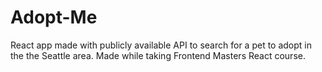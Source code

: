 # Adopt-Me
React app made with publicly available API to search for a pet to adopt in the the Seattle area. 
Made while taking Frontend Masters React course.
